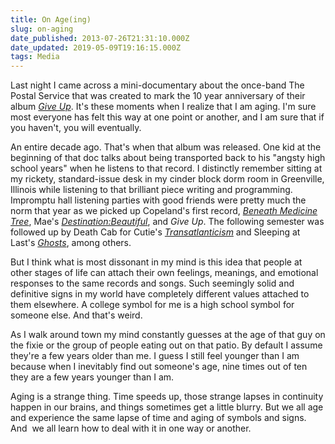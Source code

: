 ```yaml
---
title: On Age(ing)
slug: on-aging
date_published: 2013-07-26T21:31:10.000Z
date_updated: 2019-05-09T19:16:15.000Z
tags: Media
---
```


Last night I came across a mini-documentary about the once-band The Postal Service that was created to mark the 10 year anniversary of their album [*Give Up*](http://rd.io/x/QCj5PkIl4w/). It's these moments when I realize that I am aging. I'm sure most everyone has felt this way at one point or another, and I am sure that if you haven't, you will eventually.

An entire decade ago. That's when that album was released. One kid at the beginning of that doc talks about being transported back to his "angsty high school years" when he listens to that record. I distinctly remember sitting at my rickety, standard-issue desk in my cinder block dorm room in Greenville, Illinois while listening to that brilliant piece writing and programming. Impromptu hall listening parties with good friends were pretty much the norm that year as we picked up Copeland's first record, [*Beneath Medicine Tree*](http://rd.io/x/QCj5PkrV2g/), Mae's [*Destination:Beautiful*](https://play.spotify.com/album/3qdzT7kFqXnAKum9hYXXOz), and *Give Up*. The following semester was followed up by Death Cab for Cutie's [*Transatlanticism*](http://rd.io/x/QCj5Pto_/) and Sleeping at Last's [*Ghosts*](http://rd.io/x/QCj5PkDNtQ/), among others.

But I think what is most dissonant in my mind is this idea that people at other stages of life can attach their own feelings, meanings, and emotional responses to the same records and songs. Such seemingly solid and definitive signs in my world have completely different values attached to them elsewhere. A college symbol for me is a high school symbol for someone else. And that's weird.

As I walk around town my mind constantly guesses at the age of that guy on the fixie or the group of people eating out on that patio. By default I assume they're a few years older than me. I guess I still feel younger than I am because when I inevitably find out someone's age, nine times out of ten they are a few years younger than I am.

Aging is a strange thing. Time speeds up, those strange lapses in continuity happen in our brains, and things sometimes get a little blurry. But we all age and experience the same lapse of time and aging of symbols and signs. And  we all learn how to deal with it in one way or another.
